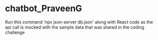 # chatbot_PraveenG
Run this command 'npx json-server db.json' along with React code 
as the api call is mocked with the sample data that was shared in the coding challenge
